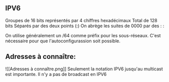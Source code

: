 ## IPV6
Groupes de 16 bits représentés par 4 chiffres hexadécimaux
Total de 128 bits
Séparés par des deux points (:)
On abrège les suites de 0000 par des : :

On utilise généralement un /64 comme préfix pour les sous-réseaux. C'est nécessaire pour que l'autoconfigurassion  soit possible.

## Adresses à connaître:
![[Adresses à connaître.png]]
Seulement la notation IPV6 jusqu'au multicast est importante.
Il n'y a pas de broadcast en IPV6

